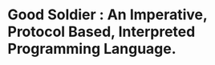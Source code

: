 Good Soldier : An Imperative, Protocol Based, Interpreted Programming Language.
=================================================================================
